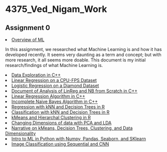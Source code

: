 # 4375_Ved_Nigam_Work

## Assignment 0
<li class="masthead__menu-item">
          <a href="https://github.com/ved-n/4375_Ved_Nigam_Work/blob/main/Overview%20of%20ML.pdf">Overview of ML</a>
        </li>
        
In this assignment, we researched what Machine Learning is and how it has developed recently. It seems very daunting as a term and concept; but with more research, it all seems more doable. This document is my initial research/findings of what Machine Learning is.

        
<li class="masthead__menu-item">
          <a href="https://github.com/ved-n/4375_Ved_Nigam_Work/tree/main/Exploration_cpp">Data Exploration in C++</a>
        </li>
        
<li class="masthead__menu-item">
          <a href="https://github.com/ved-n/4375_Ved_Nigam_Work/tree/main/Regression.pdf">Linear Regression on a CPU-FPS Dataset</a>
        </li>
        
<li class="masthead__menu-item">
          <a href="https://github.com/ved-n/4375_Ved_Nigam_Work/tree/main/classification.pdf">Logistic Regression on a Diamond Dataset</a>
        </li>
        
<li class="masthead__menu-item">
          <a href="https://github.com/ved-n/4375_Ved_Nigam_Work/tree/main/LinReg and NB from Scratch.pdf">Document of Analysis of LinReg and NB from Scratch in C++</a>
        </li>
        
<li class="masthead__menu-item">
          <a href="https://github.com/ved-n/4375_Ved_Nigam_Work/tree/main/linear_regression.cpp">Linear Regression Algorithm in C++</a>
        </li>
      
<li class="masthead__menu-item">
          <a href="https://github.com/ved-n/4375_Ved_Nigam_Work/tree/main/naive_bayes_from_scratch.cpp">Incomplete Naive Bayes Algorithm in C++</a>
        </li>
        
<li class="masthead__menu-item">
          <a href="https://github.com/ved-n/4375_Ved_Nigam_Work/tree/main/SFSRegression.pdf">Regression with kNN and Decision Trees in R</a>
        </li>
        
<li class="masthead__menu-item">
          <a href="https://github.com/ved-n/4375_Ved_Nigam_Work/tree/main/classification.pdf">Classification with kNN and Decision Trees in R</a>
        </li>

<li class="masthead__menu-item">
          <a href="https://github.com/ved-n/4375_Ved_Nigam_Work/tree/main/Clustering.pdf">kMeans and Hierarchal Clustering in R</a>
        </li>
        
<li class="masthead__menu-item">
          <a href="https://github.com/ved-n/4375_Ved_Nigam_Work/tree/main/PCA_and_LDA.pdf">Changing Dimensions of data with PCA and LDA</a>
        </li>
        
<li class="masthead__menu-item">
          <a href="https://github.com/ved-n/4375_Ved_Nigam_Work/tree/main/Searching For Similarity Narrative.pdf">Narrative on kMeans, Decision Trees, Clustering, and Data Dimensionality</a>
        </li>
        
<li class="masthead__menu-item">
          <a href="https://github.com/ved-n/4375_Ved_Nigam_Work/tree/main/PythonMLwSklearn.pdf">Intro to ML in Python with Numpy, Pandas, Seaborn, and SKlearn</a>
        </li>
        
<li class="masthead__menu-item">
          <a href="https://github.com/ved-n/4375_Ved_Nigam_Work/blob/main/ImageClassification.pdf">Image Classification using Sequential and CNN</a>
        </li>
